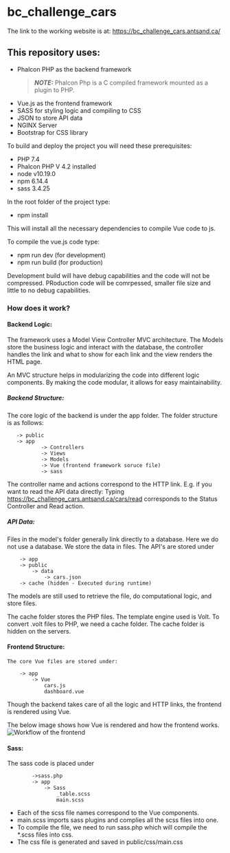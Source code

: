 # bc_challenge_cars

The link to the working website is at: https://bc_challenge_cars.antsand.ca/
## This repository uses:

- Phalcon PHP as the backend framework
	> **_NOTE:_**  Phalcon Php is a C compiled framework mounted as a plugin to PHP. 
- Vue.js as the frontend framework
- SASS for styling logic and compiling to CSS  
- JSON to store API data 
- NGINX Server
- Bootstrap for CSS library

To build and deploy the project you will need these prerequisites:
- PHP 7.4 
- Phalcon PHP V 4.2 installed
- node v10.19.0
- npm 6.14.4
- sass 3.4.25

In the root folder of the project type:
- npm install

This will install all the necessary dependencies to compile Vue code to js.

To compile the vue.js code type:
- npm run dev (for development)
- npm run build (for production)

Development build will have debug capabilities and the code will not be compressed. 
PRoduction code will be comrpessed, smaller file size and little to no debug capabilities. 

### How does it work?
#### Backend Logic:
The framework uses a Model View Controller  MVC architecture. The Models store the business logic and interact with the database, the controller handles the link and what to show for each link and the view renders the HTML page. 

An MVC structure helps in modularizing the code into different logic components. By making the code modular, it allows for easy maintainability. 
##### Backend Structure:
 The core logic of the backend is under the app folder. The folder structure is as follows:
 ```
	-> public
	-> app
			-> Controllers 
			-> Views
			-> Models
			-> Vue (frontend framework soruce file)
			-> sass
```
The controller name and actions correspond to the HTTP link.
E.g. if you want to read the API data directly:
Typing https://bc_challenge_cars.antsand.ca/cars/read
corresponds to the Status Controller and Read action.

##### API Data:
Files in the model's folder generally link directly to a database. Here we do not use a database. We store the data in files. The API's are stored under
```
	-> app
	-> public
		-> data
			-> cars.json	
	-> cache (hidden - Executed during runtime)
```
The models are still used to retrieve the file, do computational logic, and store files.

The cache folder stores the PHP files. The template engine used is Volt. To convert .volt files to PHP, we need a cache folder. The cache folder is hidden on the servers.

#### Frontend Structure:
	The core Vue files are stored under:
	
		-> app
			-> Vue
				cars.js
				dashboard.vue

Though the backend takes care of all the logic and HTTP links, the frontend is rendered using Vue. 

The below image shows how Vue is rendered and how the frontend works.
![Workflow of the frontend](https://raw.githubusercontent.com/antsand/bc_challenge_cars/master/public/img/workflow.svg)

#### Sass:
The sass code is placed under
```
		->sass.php
		-> app
			-> Sass
				_table.scss
				main.scss
```
- Each of the scss file names correspond to the Vue components. 
- main.scss imports sass plugins and complies all the scss files into one. 
- To compile the file, we need to run sass.php which will compile the \*.scss files into css.
- The css file is generated and saved in public/css/main.css


